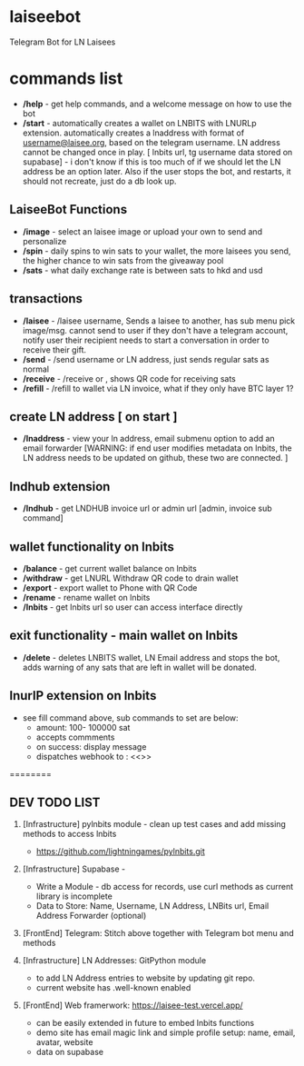 # laiseebot
Telegram Bot for LN Laisees

# commands list
- **/help** - get help commands, and a welcome message on how to use the bot
- **/start** - automatically creates a wallet on LNBITS with LNURLp extension. automatically creates a lnaddress with format of username@laisee.org, based on the telegram username. LN address cannot be changed once in play. [ lnbits url, tg username data stored on supabase] - i don't know if this is too much of if we should let the LN address be an option later. Also if the user stops the bot, and restarts, it should not recreate, just do a db look up. 

## LaiseeBot Functions
- **/image** - select an laisee image or upload your own to send and personalize 
- **/spin** - daily spins to win sats to your wallet, the more laisees you send, the higher chance to win sats from the giveaway pool 
- **/sats** - what daily exchange rate is between sats to hkd and usd

## transactions
- **/laisee** - /laisee <amt> username, Sends a laisee to another, has sub menu pick image/msg. 
cannot send to user if they don't have a telegram account, notify user their recipient needs to start a conversation in order to receive their gift. 
- **/send** - /send <amt> username or LN address, just sends regular sats as normal
- **/receive** - /receive <amt> or <any amt> , shows QR code for receiving sats
- **/refill** - /refill <amt> to wallet via LN invoice, what if they only have BTC layer 1?

## create LN address [ on start ]
- **/lnaddress** - view your ln address, email submenu option to add an email forwarder [WARNING: if end user modifies metadata on lnbits, the LN address needs to be updated on github, these two are connected. ]

## lndhub extension
- **/lndhub** - get LNDHUB invoice url or admin url [admin, invoice sub command]

## wallet functionality on lnbits
- **/balance** - get current wallet balance on lnbits
- **/withdraw** - get LNURL Withdraw QR code to drain wallet
- **/export** - export wallet to Phone with QR Code
- **/rename** - rename wallet on lnbits
- **/lnbits** - get lnbits url so user can access interface directly

## exit functionality - main wallet on lnbits
- **/delete** - deletes LNBITS wallet, LN Email address and stops the bot, adds warning of any sats that are left in wallet will be donated. 

## lnurlP extension on lnbits
- see fill command above, sub commands to set are below:
    * amount: 100- 100000 sat
    * accepts commments
    * on success: display message 
    * dispatches webhook to : <<>>

========

## DEV TODO LIST

1) [Infrastructure] pylnbits module - clean up test cases and add missing methods to access lnbits
    * https://github.com/lightningames/pylnbits.git

2) [Infrastructure] Supabase -  
    * Write a Module - db access for records, use curl methods as current library is incomplete
    * Data to Store: Name, Username, LN Address, LNBits url, Email Address Forwarder (optional)

3) [FrontEnd] Telegram: Stitch above together with Telegram bot menu and methods

4) [Infrastructure] LN Addresses: GitPython module
    * to add LN Address entries to website by updating git repo. 
    * current website has .well-known enabled
 
5) [FrontEnd] Web framerwork: https://laisee-test.vercel.app/
    * can be easily extended in future to embed lnbits functions
    * demo site has email magic link and simple profile setup: name, email, avatar, website
    * data on supabase
